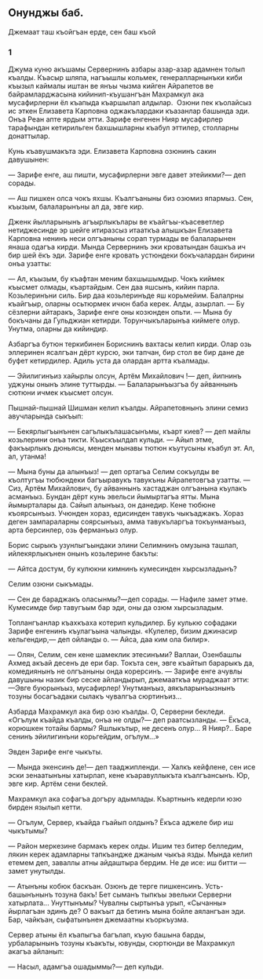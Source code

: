 ## Онунджы баб.
Джемаат таш къойгъан ерде, сен баш къой

### 1

Джума куню акъшамы Сервернинъ азбары азар-азар адамнен толып къалды.
Къасыр шляпа, нагъышлы кольмек, генералларнынъки киби къызыл каймалы иштан ве янъы чызма кийген Айрапетов ве байрамларджасына кийинип-къушангъан Махрамкул ака мусафирлерни ёл къапыда къаршылап алдылар.
 Озюни пек къолайсыз ис эткен Елизавета Карповна оджакълардаки къазанлар башында эди.
Онъа Реан апте ярдым этти.
Зарифе енгенен Нияр мусафирлер тарафындан кетирильген бахшышларны къабул эттилер, столларны донаттылар.

Кунь къавушмакъта эди.
Елизавета Карповна озюнинъ сакин давушынен:

— Зарифе енге, аш пишти, мусафирлерни эвге давет этейикми?— деп сорады.

— Аш пишкен олса чокъ яхшы.
Къалгъаныны биз озюмиз япармыз.
Сен, къызым, балаларынъны ал да, эвге кир.

Дженк йылларынынъ агъырлыкълары ве къайгъы-къасеветлер нетиджесинде эр шейге итиразсыз итааткъа алышкъан Елизавета Карповна ненинъ неси олгъаныны сорап турмады ве балаларынен янаша одагъа кирди.
Мында Сервернинъ эки кроватындан башкъа ич бир шей ёкъ эди.
Зарифе енге кровать устюндеки бокъчалардан бирини онъа узатты:

— Ал, къызым, бу къафтан меним бахшышымдыр.
Чокъ киймек къысмет олмады, къартайдым.
Сен даа яшсынъ, кийин парла.
Козьлеринъни силь.
Бир даа козьлеринъде яш корьмейим.
Балалрны къайгъыр, оларны осьтюрмек ичюн баба керек.
Алды, азырлап.
— Бу сёзлерни айтаракъ, Зарифе енге оны козюнден опьти.
— Мына бу бокъчаны да Гульджиан кетирди.
Торунчыкъларынъа киймеге олур.
Унутма, оларны да кийиндир.

Азбаргъа бутюн теркибинен Бориснинъ вахтасы келип кирди.
Олар озь эллеринен ясалгъан дёрт курсю, эки тапчан, бир стол ве бир дане де буфет кетирдилер.
Адиль уста да олардан артта къалмады.

— Эйилигинъиз хайырлы олсун, Артём Михайлович !— деп, йипнинъ уджуны онынъ элине туттырды.
— Балаларынъызгъа бу айваннынъ сютюни ичмек къысмет олсун.

Пышнай-пышнай Шишман келип къалды.
Айрапетовнынъ элини семиз авучларында сыкъып:

— Бекярлыгъынънен сагълыкълашасынъмы, къарт киев? — деп майлы козьлерини онъа тикти.
Къыскъылдап кульди.
— Айып этме, факъырлыкъ дюньясы, менден мынавы тютюн къутусыны къабул эт.
Ал, ал, утанма!

— Мына буны да алынъыз! — деп ортагъа Селим сокъулды ве къолтугъы тюбюндеки багъыравукъ тавукъны Айрапетовгъа узатты.
— Сиз, Артём Михайлович, бу айваннынъ хастаджан олгъанына къулакъ асманъыз.
Бундан дёрт кунь эвельси йымыртагъа ятты.
Мына йымырталары да.
Сайып алынъыз, он данедир.
Кене тюбюне къоярсынъыз.
Учюнден хораз, едисинден тавукъ чыкъаджакъ.
Хораз деген зампараларны соярсынъыз, амма тавукъларгъа токъунманъыз, арта берсинлер, озь ферманъыз олур.

Борис сырыкъ узунлыгъындаки элини Селимнинъ омузына ташлап, ийлекярлыкънен онынъ козьлерине бакъты:

— Айтса достум, бу кулюкни кимнинъ кумесинден хырсызладынъ?

Селим озюни сыкъмады.

— Сен де бараджакъ оласынмы?—деп сорады.
— Нафиле замет этме.
Кумесимде бир тавугъым бар эди, оны да озюм хырсызладым.

Топлангъанлар къахкъаха котерип кульдилер.
Бу кулькю софадаки Зарифе енгенинъ къулагъына чалынды.
«Кулелер, бизим джинасир кельгендир,— деп ойланды о.
— Айса, даа ким ола билир».

— Олян, Селим, сен кене шамеклик этесинъми?
Валлаи, Озенбашлы Ахмед акъай десенъ де ери бар.
Токъта сен, эвге къайтып барарыкъ да, комедиянынъ не олгъаныны онда корерсинъ.
— Зарифе енге ачувлы давушыны назик бир сеске айландырып, джемааткъа мураджаат этти:
—Эвге буюрынъыз, мусафирлер!
Унутманъыз, аякъларынъызнынъ тозуны босагъадаки сылакъ чувалгъа сюртинъиз...

Азбарда Махрамкул ака бир озю къалды.
О, Серверни бекледи.
«Огълум къайда къалды, онъа не олды?— деп раатсызланды.
— Ёкъса, корюшкен тотайы бармы?
Яшлыкътыр, не десенъ олур...
Я Нияр?..
Баре сенинъ эйилигинъни корьгейдим, огълум...»

Эвден Зарифе енге чыкъты.

— Мында экенсинъ де!— деп тааджипленди.
— Халкъ кейфлене, сен исе эски зенаатынъны хатырлап, кене къаравуллыкъта къалгъансынъ.
Юр, эвге кир.
Артём сени беклей.

Махрамкул ака софагъа догъру адымлады.
Къартнынъ кедерли юзю бирден язылып кетти.

— Огълум, Сервер, къайда гъайып олдынъ?
Ёкъса аджеле бир иш чыкътымы?

— Район меркезине бармакъ керек олды.
Ишим тез битер белледим, лякин керек адамларны тапкъандже джаным чыкъа язды.
Мында келип етемем деп, заваллы атны айдаштыра бердим.
Не де исе: иш битти — замет унутылды.

— Атынъны кобюк баскъан.
Озюнъ де терге пишкенсинъ.
Усть-башынънынъ тозуна бакъ!
Бет сыманъ тыпкъы эвельки Серверни хатырлата...
Унуттынъмы?
Чувалны сыртынъа урып, «Сычанны» йырлагъан эдинъ де?
О вакъыт да бетинъ мына бойле аялангъан эди.
Бар, чайкъан, сыфатынънен джемаатны къоркъузма.

Сервер атыны ёл къапыгъа багълап, къую башына барды, урбаларынынъ тозуны къакъты, ювунды, сюртюнди ве Махрамкул акагъа айланып:

— Насыл, адамгъа ошадыммы?— деп кульди.

